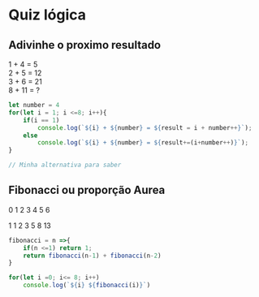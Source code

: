 # Quiz lógica

## Adivinhe o proximo resultado
<p> 
1 + 4 = 5 <br />
2 + 5 = 12 <br />
3 + 6 = 21 <br />
8 + 11 = ?
</P>

```js
let number = 4
for(let i = 1; i <=8; i++){
    if(i == 1)
        console.log(`${i} + ${number} = ${result = i + number++}`);
    else
        console.log(`${i} + ${number} = ${result+=(i+number++)}`);
}

// Minha alternativa para saber

```
## Fibonacci ou proporção Aurea
<p>0 1 2 3 4 5  6</p>
<p>1 1 2 3 5 8 13</p>

```js
fibonacci = n =>{
    if(n <=1) return 1;
    return fibonacci(n-1) + fibonacci(n-2)
}

for(let i =0; i<= 8; i++)
    console.log(`${i} ${fibonacci(i)}`)

```